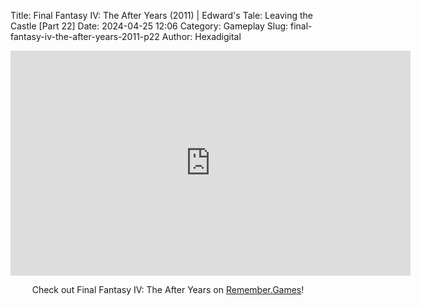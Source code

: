 Title: Final Fantasy IV: The After Years (2011) | Edward's Tale: Leaving the Castle [Part 22]
Date: 2024-04-25 12:06
Category: Gameplay
Slug: final-fantasy-iv-the-after-years-2011-p22
Author: Hexadigital

<center><iframe src="https://www.youtube.com/embed/dhfcpNOne7E?feature=oembed" allow="accelerometer; autoplay; encrypted-media; gyroscope; picture-in-picture" width="640" height="360" frameborder="0"></iframe>

Check out Final Fantasy IV: The After Years on [Remember.Games](https://remember.games/game/7757/final-fantasy-iv-the-complete-collection/)!</center>